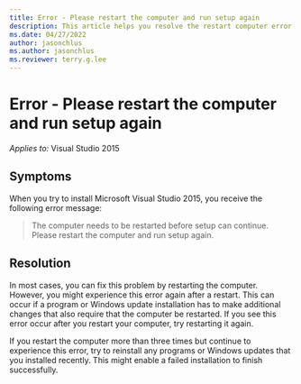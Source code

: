 ```yaml
---
title: Error - Please restart the computer and run setup again
description: This article helps you resolve the restart computer error.
ms.date: 04/27/2022
author: jasonchlus
ms.author: jasonchlus
ms.reviewer: terry.g.lee
---
```


# Error - Please restart the computer and run setup again

_Applies to:_&nbsp;Visual Studio 2015

## Symptoms

When you try to install Microsoft Visual Studio 2015, you receive the following error message:

> The computer needs to be restarted before setup can continue. Please restart the computer and run setup again.

## Resolution

In most cases, you can fix this problem by restarting the computer. However, you might experience this error again after a restart. This can occur if a program or Windows update installation has to make additional changes that also require that the computer be restarted. If you see this error occur after you restart your computer, try restarting it again.

If you restart the computer more than three times but continue to experience this error, try to reinstall any programs or Windows updates that you installed recently. This might enable a failed installation to finish successfully.

